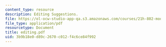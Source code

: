 ```yaml
---
content_type: resource
description: Editing Suggestions.
file: https://ol-ocw-studio-app-qa.s3.amazonaws.com/courses/21h-802-modern-latin-america-1808-present-revolution-dictatorship-democracy-spring-2005/3b9b18e0d89c2670c012f4c6ce84f992_editing.pdf
file_type: application/pdf
resourcetype: Document
title: editing.pdf
uid: 3b9b18e0-d89c-2670-c012-f4c6ce84f992
---
```

